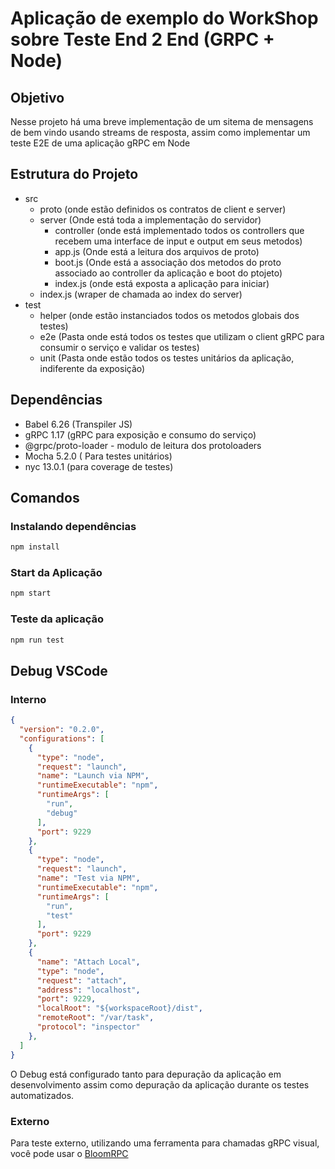 # Aplicação de exemplo do WorkShop sobre Teste End 2 End (GRPC + Node)

## Objetivo
Nesse projeto há uma breve implementação de um sitema de mensagens de bem vindo usando streams de resposta, assim como implementar um teste E2E de uma aplicação gRPC em Node

## Estrutura do Projeto
- src
    - proto (onde estão definidos os contratos de client e server)
    - server (Onde está toda a implementação do servidor)
        - controller (onde está implementado todos os controllers que recebem uma interface de input e output em seus metodos)
        - app.js (Onde está a leitura dos arquivos de proto)
        - boot.js (Onde está a associação dos metodos do proto associado ao controller da aplicação e boot do ptojeto)
        - index.js (onde está exposta a aplicação para iniciar)
    - index.js (wraper de chamada ao index do server)
- test
    - helper (onde estão instanciados todos os metodos globais dos testes)
    - e2e (Pasta onde está todos os testes que utilizam o client gRPC para consumir o serviço e validar os testes)
    - unit (Pasta onde estão todos os testes unitários da aplicação, indiferente da exposição)

## Dependências
- Babel 6.26 (Transpiler JS)
- gRPC 1.17 (gRPC para exposição e consumo do serviço)
- @grpc/proto-loader - modulo de leitura dos protoloaders
- Mocha 5.2.0 ( Para testes unitários)
- nyc 13.0.1 (para coverage de testes)


## Comandos

### Instalando dependências
```bash
npm install
```

### Start da Aplicação
```bash
npm start
```

### Teste da aplicação
```bash
npm run test
```

## Debug VSCode

### Interno
```json
{
  "version": "0.2.0",
  "configurations": [
    {
      "type": "node",
      "request": "launch",
      "name": "Launch via NPM",
      "runtimeExecutable": "npm",
      "runtimeArgs": [
        "run",
        "debug"
      ],
      "port": 9229
    },
    {
      "type": "node",
      "request": "launch",
      "name": "Test via NPM",
      "runtimeExecutable": "npm",
      "runtimeArgs": [
        "run",
        "test"
      ],
      "port": 9229
    },
    {
      "name": "Attach Local",
      "type": "node",
      "request": "attach",
      "address": "localhost",
      "port": 9229,
      "localRoot": "${workspaceRoot}/dist",
      "remoteRoot": "/var/task",
      "protocol": "inspector"
    },
  ]
}
```

O Debug está configurado tanto para depuração da aplicação em desenvolvimento assim como depuração da aplicação durante os testes automatizados.

### Externo
Para teste externo, utilizando uma ferramenta para chamadas gRPC visual, você pode usar o [BloomRPC](https://github.com/uw-labs/bloomrpc)  